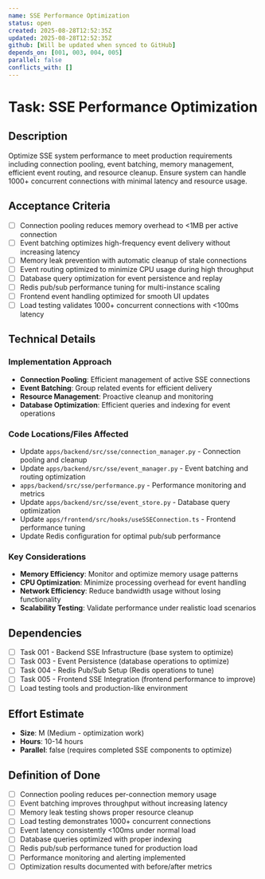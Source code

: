 ```yaml
---
name: SSE Performance Optimization
status: open
created: 2025-08-28T12:52:35Z
updated: 2025-08-28T12:52:35Z
github: [Will be updated when synced to GitHub]
depends_on: [001, 003, 004, 005]
parallel: false
conflicts_with: []
---
```


# Task: SSE Performance Optimization

## Description

Optimize SSE system performance to meet production requirements including connection pooling, event batching, memory management, efficient event routing, and resource cleanup. Ensure system can handle 1000+ concurrent connections with minimal latency and resource usage.

## Acceptance Criteria

- [ ] Connection pooling reduces memory overhead to <1MB per active connection
- [ ] Event batching optimizes high-frequency event delivery without increasing latency
- [ ] Memory leak prevention with automatic cleanup of stale connections
- [ ] Event routing optimized to minimize CPU usage during high throughput
- [ ] Database query optimization for event persistence and replay
- [ ] Redis pub/sub performance tuning for multi-instance scaling
- [ ] Frontend event handling optimized for smooth UI updates
- [ ] Load testing validates 1000+ concurrent connections with <100ms latency

## Technical Details

### Implementation Approach
- **Connection Pooling**: Efficient management of active SSE connections
- **Event Batching**: Group related events for efficient delivery
- **Resource Management**: Proactive cleanup and monitoring
- **Database Optimization**: Efficient queries and indexing for event operations

### Code Locations/Files Affected
- Update `apps/backend/src/sse/connection_manager.py` - Connection pooling and cleanup
- Update `apps/backend/src/sse/event_manager.py` - Event batching and routing optimization
- `apps/backend/src/sse/performance.py` - Performance monitoring and metrics
- Update `apps/backend/src/sse/event_store.py` - Database query optimization
- Update `apps/frontend/src/hooks/useSSEConnection.ts` - Frontend performance tuning
- Update Redis configuration for optimal pub/sub performance

### Key Considerations
- **Memory Efficiency**: Monitor and optimize memory usage patterns
- **CPU Optimization**: Minimize processing overhead for event handling
- **Network Efficiency**: Reduce bandwidth usage without losing functionality
- **Scalability Testing**: Validate performance under realistic load scenarios

## Dependencies

- [ ] Task 001 - Backend SSE Infrastructure (base system to optimize)
- [ ] Task 003 - Event Persistence (database operations to optimize)  
- [ ] Task 004 - Redis Pub/Sub Setup (Redis operations to tune)
- [ ] Task 005 - Frontend SSE Integration (frontend performance to improve)
- [ ] Load testing tools and production-like environment

## Effort Estimate

- **Size**: M (Medium - optimization work)
- **Hours**: 10-14 hours
- **Parallel**: false (requires completed SSE components to optimize)

## Definition of Done

- [ ] Connection pooling reduces per-connection memory usage
- [ ] Event batching improves throughput without increasing latency
- [ ] Memory leak testing shows proper resource cleanup
- [ ] Load testing demonstrates 1000+ concurrent connections
- [ ] Event latency consistently <100ms under normal load
- [ ] Database queries optimized with proper indexing
- [ ] Redis pub/sub performance tuned for production load
- [ ] Performance monitoring and alerting implemented
- [ ] Optimization results documented with before/after metrics